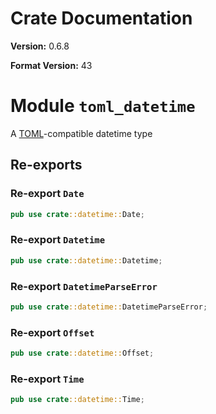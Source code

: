 # Crate Documentation

**Version:** 0.6.8

**Format Version:** 43

# Module `toml_datetime`

A [TOML]-compatible datetime type

[TOML]: https://github.com/toml-lang/toml

## Re-exports

### Re-export `Date`

```rust
pub use crate::datetime::Date;
```

### Re-export `Datetime`

```rust
pub use crate::datetime::Datetime;
```

### Re-export `DatetimeParseError`

```rust
pub use crate::datetime::DatetimeParseError;
```

### Re-export `Offset`

```rust
pub use crate::datetime::Offset;
```

### Re-export `Time`

```rust
pub use crate::datetime::Time;
```


